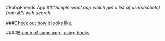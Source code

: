 #RoboFriends App
###_Simple react app which get a list of users(robots) from [API](https://jsonplaceholder.typicode.com/) with search._

###[Check out how it looks like.](https://vitaliihoncharuk.github.io/React_RoboApp/)

####[Branch of same app , using hooks](https://github.com/vitaliiHoncharuk/React_RoboApp/tree/using_hooks)
